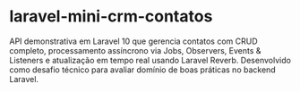 # laravel-mini-crm-contatos
API demonstrativa em Laravel 10 que gerencia contatos com CRUD completo, processamento assíncrono via Jobs, Observers, Events &amp; Listeners e atualização em tempo real usando Laravel Reverb. Desenvolvido como desafio técnico para avaliar domínio de boas práticas no backend Laravel.
